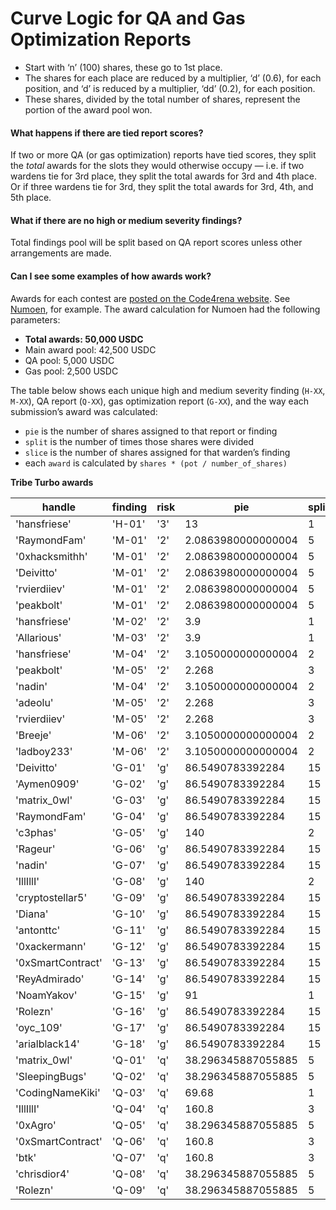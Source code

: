 # Curve Logic for QA and Gas Optimization Reports

* Start with ‘n’ (100) shares, these go to 1st place.
* The shares for each place are reduced by a multiplier, ‘d’ (0.6), for each position, and ‘d’ is reduced by a multiplier, ‘dd’ (0.2), for each position.
* These shares, divided by the total number of shares, represent the portion of the award pool won.

#### What happens if there are tied report scores?

If two or more QA (or gas optimization) reports have tied scores, they split the _total_ awards for the slots they would otherwise occupy — i.e. if two wardens tie for 3rd place, they split the total awards for 3rd and 4th place. Or if three wardens tie for 3rd, they split the total awards for 3rd, 4th, and 5th place.

#### What if there are no high or medium severity findings?

Total findings pool will be split based on QA report scores unless other arrangements are made.

#### Can I see some examples of how awards work?

Awards for each contest are [posted on the Code4rena website](https://code4rena.com/contests). See [Numoen](https://code4rena.com/contests/2023-01-numoen-findings), for example. The award calculation for Numoen had the following parameters:

* **Total awards: 50,000 USDC**
* Main award pool: 42,500 USDC
* QA pool: 5,000 USDC
* Gas pool: 2,500 USDC

The table below shows each unique high and medium severity finding (`H-XX`, `M-XX`), QA report (`Q-XX`), gas optimization report (`G-XX`), and the way each submission’s award was calculated:

* `pie` is the number of shares assigned to that report or finding
* `split` is the number of times those shares were divided
* `slice` is the number of shares assigned for that warden’s finding
* each `award` is calculated by `shares * (pot / number_of_shares)`

**Tribe Turbo awards**

| **handle**       | **finding** | **risk** |        **pie**     | **split** |      **slice**      |       **award**        |
| ---------------- | ----------- | -------- | ------------------ | --------- | ------------------- | ---------------------- |
| 'hansfriese'     | 'H-01'      | '3'      |         13         |   1       |         13          | 17615.514252816203     |
| 'RaymondFam'     | 'M-01'      | '2'      | 2.0863980000000004 |   5       | 0.5117580000000002  | 693.4523340763628      |
| '0xhacksmithh'   | 'M-01'      | '2'      | 2.0863980000000004 |   5       | 0.39366000000000007 |  533.424872366433      |
| 'Deivitto'       | 'M-01'      | '2'      | 2.0863980000000004 |   5       | 0.39366000000000007 |  533.424872366433      |
| 'rvierdiiev'     | 'M-01'      | '2'      | 2.0863980000000004 |   5       | 0.39366000000000007 |  533.424872366433      |
| 'peakbolt'       | 'M-01'      | '2'      | 2.0863980000000004 |   5       | 0.39366000000000007 |  533.424872366433      |
| 'hansfriese'     | 'M-02'      | '2'      |        3.9         |   1       | 3.9000000000000004  | 5284.654275844861      |
| 'Allarious'      | 'M-03'      | '2'      |        3.9         |   1       | 3.9000000000000004  | 5284.654275844861      |
| 'hansfriese'     | 'M-04'      | '2'      | 3.1050000000000004 |   2       | 1.7550000000000001  | 2378.0944241301877     |
| 'peakbolt'       | 'M-05'      | '2'      |       2.268        |   3       | 1.0530000000000002  | 1426.8566544781127     |
| 'nadin'          | 'M-04'      | '2'      | 3.1050000000000004 |   2       |        1.35         | 1829.3034031770674     |
| 'adeolu'         | 'M-05'      | '2'      |       2.268        |   3       |        0.405        | 548.7910209531202      |
| 'rvierdiiev'     | 'M-05'      | '2'      |       2.268        |   3       |        0.81         | 1097.5820419062404     |
| 'Breeje'         | 'M-06'      | '2'      | 3.1050000000000004 |   2       |        1.35         | 1829.3034031770674     |
| 'ladboy233'      | 'M-06'      | '2'      | 3.1050000000000004 |   2       | 1.7550000000000001  | 2378.0944241301877     |
| 'Deivitto'       | 'G-01'      | 'g'      |  86.5490783392284  |  15       |  5.76993855594856   | 45.42556528683028      |
| 'Aymen0909'      | 'G-02'      | 'g'      |  86.5490783392284  |  15       |  5.76993855594856   | 45.42556528683028      |
| 'matrix_0wl'     | 'G-03'      | 'g'      |  86.5490783392284  |  15       |  5.76993855594856   | 45.42556528683028      |
| 'RaymondFam'     | 'G-04'      | 'g'      |  86.5490783392284  |  15       |  5.76993855594856   | 45.42556528683028      |
| 'c3phas'         | 'G-05'      | 'g'      |        140         |   2       |         70          | 551.0959153628928      |
| 'Rageur'         | 'G-06'      | 'g'      |  86.5490783392284  |  15       |  5.76993855594856   | 45.42556528683028      |
| 'nadin'          | 'G-07'      | 'g'      |  86.5490783392284  |  15       |  5.76993855594856   | 45.42556528683028      |
| 'IllIllI'        | 'G-08'      | 'g'      |        140         |   2       |         70          | 551.0959153628928      |
| 'cryptostellar5' | 'G-09'      | 'g'      |  86.5490783392284  |  15       |  5.76993855594856   | 45.42556528683028      |
| 'Diana'          | 'G-10'      | 'g'      |  86.5490783392284  |  15       |  5.76993855594856   | 45.42556528683028      |
| 'antonttc'       | 'G-11'      | 'g'      |  86.5490783392284  |  15       |  5.76993855594856   | 45.42556528683028      |
| '0xackermann'    | 'G-12'      | 'g'      |  86.5490783392284  |  15       |  5.76993855594856   | 45.42556528683028      |
| '0xSmartContract'| 'G-13'      | 'g'      |  86.5490783392284  |  15       |  5.76993855594856   | 45.42556528683028      |
| 'ReyAdmirado'    | 'G-14'      | 'g'      |  86.5490783392284  |  15       |  5.76993855594856   | 45.42556528683028      |
| 'NoamYakov'      | 'G-15'      | 'g'      |         91         |   1       |         91          | 716.4246899717607      |
| 'Rolezn'         | 'G-16'      | 'g'      |  86.5490783392284  |  15       |  5.76993855594856   | 45.42556528683028      |
| 'oyc_109'        | 'G-17'      | 'g'      |  86.5490783392284  |  15       |  5.76993855594856   | 45.42556528683028      |
| 'arialblack14'   | 'G-18'      | 'g'      |  86.5490783392284  |  15       |  5.76993855594856   | 45.42556528683028      |
| 'matrix_0wl'     | 'Q-01'      | 'q'      | 38.296345887055885 |   5       |  7.659269177411177  | 142.48406332285143     |
| 'SleepingBugs'   | 'Q-02'      | 'q'      | 38.296345887055885 |   5       |  7.659269177411177  | 142.48406332285143     |
| 'CodingNameKiki' | 'Q-03'      | 'q'      |       69.68        |   1       |        69.68        | 1296.2450205584805     |
| 'IllIllI'        | 'Q-04'      | 'q'      |       160.8        |   3       |        53.6         | 997.1115542757543      |
| '0xAgro'         | 'Q-05'      | 'q'      | 38.296345887055885 |   5       |  7.659269177411177  | 142.48406332285143     |
| '0xSmartContract'| 'Q-06'      | 'q'      |       160.8        |   3       |        53.6         | 997.1115542757543      |
| 'btk'            | 'Q-07'      | 'q'      |       160.8        |   3       |        53.6         | 997.1115542757543      |
| 'chrisdior4'     | 'Q-08'      | 'q'      | 38.296345887055885 |   5       |  7.659269177411177  | 142.48406332285143     |
| 'Rolezn'         | 'Q-09'      | 'q'      | 38.296345887055885 |   5       |  7.659269177411177  | 142.48406332285143     |
